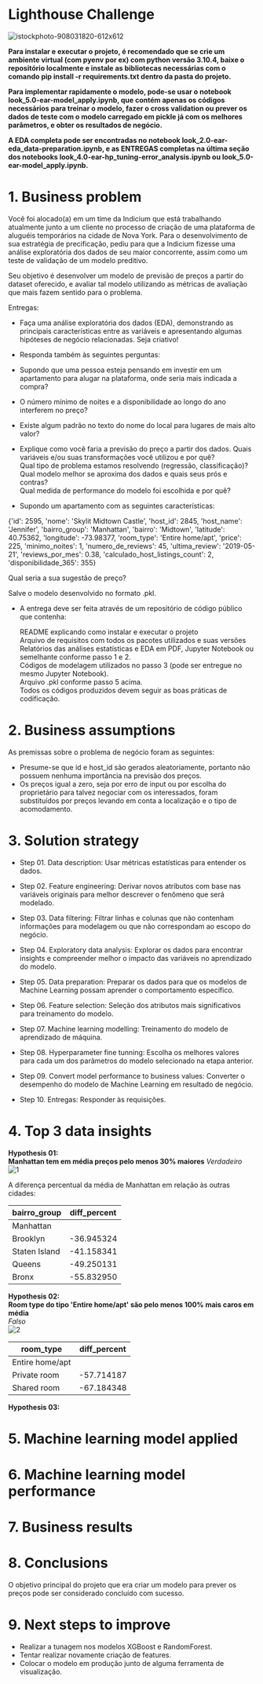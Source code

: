 # Lighthouse Challenge


![istockphoto-908031820-612x612](https://github.com/Eduardo-95-DS/lighthouse-challenge/assets/95311171/d35dcf8b-f413-4fa9-9df3-28e84326be1f)

**Para instalar e executar o projeto, é recomendado que se crie um ambiente virtual (com pyenv por ex) com python versão 3.10.4, baixe o repositório localmente e instale as bibliotecas necessárias com o comando pip install -r requirements.txt dentro da pasta do projeto.**      

**Para implementar rapidamente o modelo, pode-se usar o notebook look_5.0-ear-model_apply.ipynb, que contém apenas os códigos necessários para treinar o modelo, fazer o cross validation ou prever os dados de teste com o modelo carregado em pickle já com os melhores parâmetros, e obter os resultados de negócio.**    

**A EDA completa pode ser encontradas no notebook look_2.0-ear-eda_data-preparation.ipynb, e as ENTREGAS completas na última seção dos notebooks
look_4.0-ear-hp_tuning-error_analysis.ipynb ou look_5.0-ear-model_apply.ipynb.**

# **1. Business problem**
Você foi alocado(a) em um time da Indicium que está trabalhando atualmente junto a um cliente no processo de criação de uma plataforma de aluguéis temporários na cidade de Nova York. Para o desenvolvimento de sua estratégia de precificação, pediu para que a Indicium fizesse uma análise exploratória dos dados de seu maior concorrente, assim como um teste de validação de um modelo preditivo.    

Seu objetivo é desenvolver um modelo de previsão de preços a partir do dataset oferecido, e avaliar tal modelo utilizando as métricas de avaliação que mais fazem sentido para o problema.        

Entregas:
- Faça uma análise exploratória dos dados (EDA), demonstrando as principais características entre as variáveis e apresentando algumas hipóteses de negócio relacionadas. Seja criativo!
  
- Responda também às seguintes perguntas:
  
- Supondo que uma pessoa esteja pensando em investir em um apartamento para alugar na plataforma, onde seria mais indicada a compra?

- O número mínimo de noites e a disponibilidade ao longo do ano interferem no preço?   

- Existe algum padrão no texto do nome do local para lugares de mais alto valor?    

- Explique como você faria a previsão do preço a partir dos dados. 
Quais variáveis e/ou suas transformações você utilizou e por quê?    
Qual tipo de problema estamos resolvendo (regressão, classificação)?    
Qual modelo melhor se aproxima dos dados e quais seus prós e contras?     
Qual medida de performance do modelo foi escolhida e por quê?

- Supondo um apartamento com as seguintes características:

{'id': 2595,
 'nome': 'Skylit Midtown Castle',
 'host_id': 2845,
 'host_name': 'Jennifer',
 'bairro_group': 'Manhattan',
 'bairro': 'Midtown',
 'latitude': 40.75362,
 'longitude': -73.98377,
 'room_type': 'Entire home/apt',
 'price': 225,
 'minimo_noites': 1,
 'numero_de_reviews': 45,
 'ultima_review': '2019-05-21',
 'reviews_por_mes': 0.38,
 'calculado_host_listings_count': 2,
 'disponibilidade_365': 355}

Qual seria a sua sugestão de preço?     

Salve o modelo desenvolvido no formato .pkl.       

- A entrega deve ser feita através de um repositório de código público que contenha:
     
  README explicando como instalar e executar o projeto   
  Arquivo de requisitos com todos os pacotes utilizados e suas versões   
  Relatórios das análises estatísticas e EDA em PDF, Jupyter Notebook ou semelhante conforme passo 1 e 2.    
  Códigos de modelagem utilizados no passo 3 (pode ser entregue no mesmo Jupyter Notebook).    
  Arquivo .pkl conforme passo 5 acima.    
Todos os códigos produzidos devem seguir as boas práticas de codificação.
 

# **2. Business assumptions**

As premissas sobre o problema de negócio foram as seguintes:       

-   Presume-se que id e host_id são gerados aleatoriamente, portanto não possuem nenhuma importância na previsão dos preços.
-   Os preços igual a zero, seja por erro de input ou por escolha do proprietário para talvez negociar com os interessados, foram substituídos por preços levando em conta a localização e o tipo de acomodamento.  

# **3. Solution strategy**
- Step 01. Data description: Usar métricas estatísticas para entender os dados. 

- Step 02. Feature engineering: Derivar novos atributos com base nas variáveis ​​originais para melhor descrever o fenômeno que será modelado.    

- Step 03. Data filtering: Filtrar linhas e colunas que não contenham informações para modelagem ou que não correspondam ao escopo do negócio.   

- Step 04. Exploratory data analysis: Explorar os dados para encontrar insights e compreender melhor o impacto das variáveis ​​no aprendizado do modelo.   

- Step 05. Data preparation: Preparar os dados para que os modelos de Machine Learning possam aprender o comportamento específico.
  
- Step 06. Feature selection: Seleção dos atributos mais significativos para treinamento do modelo.   

- Step 07. Machine learning modelling: Treinamento do modelo de aprendizado de máquina.

- Step 08. Hyperparameter fine tunning: Escolha os melhores valores para cada um dos parâmetros do modelo selecionado na etapa anterior.   

- Step 09. Convert model performance to business values: Converter o desempenho do modelo de Machine Learning em resultado de negócio.   

- Step 10. Entregas: Responder às requisições. 

# **4. Top 3 data insights**

**Hypothesis 01:**  
 **Manhattan tem em média preços pelo menos 30% maiores**
 *Verdadeiro*     
 ![1](https://github.com/Eduardo-95-DS/lighthouse-challenge/assets/95311171/34feae45-edc9-4fde-bbb6-a6d897afc39b)    
 
A diferença percentual da média de Manhattan em relação às outras cidades:

  |bairro_group|  diff_percent|   
  |-----------|---------|
  |Manhattan      ||
  |Brooklyn   |-36.945324|
  |Staten Island    |-41.158341|
  |Queens    |-49.250131|
  |Bronx    |-55.832950|
 
**Hypothesis 02:**       
**Room type do tipo 'Entire home/apt' são pelo menos 100% mais caros em média**    
*Falso*    
![2](https://github.com/Eduardo-95-DS/lighthouse-challenge/assets/95311171/9649db69-18ed-45e7-a002-3cca73b096c2)   

  |room_type |  diff_percent|   
  |-----------|---------|
  |Entire home/apt       ||
  |Private room    |-57.714187|
  |Shared room    |-67.184348|

**Hypothesis 03:**  

# **5. Machine learning model applied**   


# **6. Machine learning model performance**


# **7. Business results**

# **8. Conclusions**
O objetivo principal do projeto que era criar um modelo para prever os preços pode ser considerado concluído com sucesso.

# **9. Next steps to improve**   
- Realizar a tunagem nos modelos XGBoost e RandomForest.    
- Tentar realizar novamente criação de features.    
- Colocar o modelo em produção junto de alguma ferramenta de visualização. 


